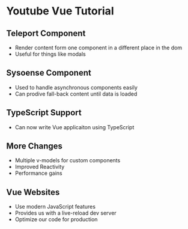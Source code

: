 # Youtube Vue Tutorial

## Teleport Component

- Render content form one component in a different place in the dom
- Useful for things like modals

## Sysoense Component

- Used to handle asynchronous components easily
- Can prodive fall-back content until data is loaded

## TypeScript Support

- Can now write Vue applicaiton using TypeScript

## More Changes

- Multiple v-models for custom components
- Improved Reactivity
- Performance gains

## Vue Websites

- Use modern JavaScript features
- Provides us with a live-reload dev server
- Optimize our code for production
